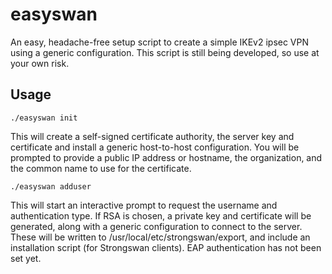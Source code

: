 # easyswan
An easy, headache-free setup script to create a simple IKEv2 ipsec VPN using a generic configuration. This script is still being developed, so use at your own risk.

## Usage
```
./easyswan init
```
This will create a self-signed certificate authority, the server key and certificate and install a generic host-to-host configuration. You will be prompted to provide a public IP address or hostname, the organization, and the common name to use for the certificate.  
```
./easyswan adduser
```
This will start an interactive prompt to request the username and authentication type. If RSA is chosen, a private key and certificate will be generated, along with a generic configuration to connect to the server. These will be written to /usr/local/etc/strongswan/export, and include an installation script (for Strongswan clients). EAP authentication has not been set yet.
